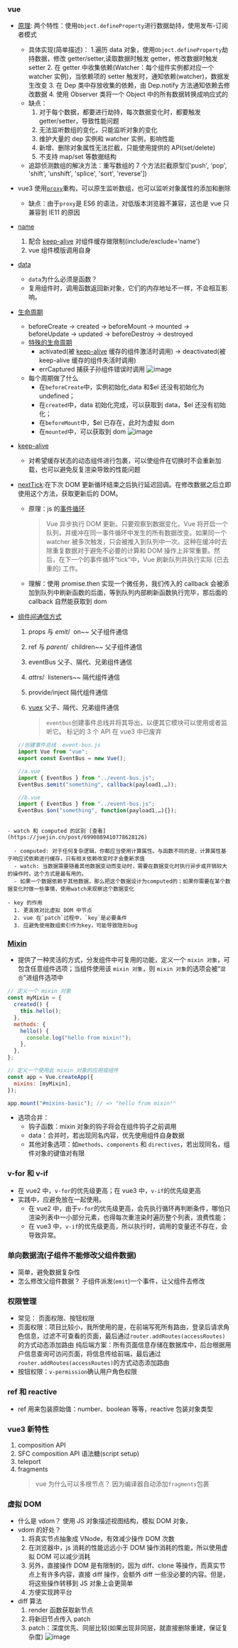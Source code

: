 ### vue

- [原理](https://cn.vuejs.org/v2/guide/reactivity.html):
  两个特性：使用`Object.defineProperty`进行数据劫持，使用发布-订阅者模式

  - 具体实现(简单描述)： 1.遍历 data 对象，使用`Object.defineProperty`劫持数据，修改 getter/setter,读取数据时触发 getter，修改数据时触发 setter 2. 在 getter 中收集依赖(Watcher：每个组件实例都对应一个 watcher 实例)，当依赖项的 setter 触发时，通知依赖(watcher)，数据发生改变 3. 在 Dep 类中存放收集的依赖，由 Dep.notify 方法通知依赖去修改数据 4. 使用 Observer 类将一个 Object 中的所有数据转换成响应式的
  - 缺点：
    1. 对于每个数据，都要进行劫持，每次数据变化时，都要触发 getter/setter，导致性能问题
    2. 无法监听数组的变化，只能监听对象的变化
    3. 维护大量的 dep 实例和 watcher 实例，影响性能
    4. 新增、删除对象属性无法拦截，只能使用提供的 API(set/delete)
    5. 不支持 map/set 等数据结构
  - 追踪侦测数组的解决方法：重写数组的 7 个方法拦截原型(['push', 'pop', 'shift', 'unshift', 'splice', 'sort', 'reverse'])

- vue3 使用[`proxy`](../ES6/README.md#proxy)重构，可以原生监听数组，也可以监听对象属性的添加和删除

  - 缺点：由于`proxy`是 ES6 的语法，对低版本浏览器不兼容，这也是 vue 只兼容到 IE11 的原因

- [name](https://cn.vuejs.org/v2/api/#name)

  1. 配合 [keep-alive](#keep-alive) 对组件缓存做限制(include/exclude='name')
  2. vue 组件模版调用自身

- [data](https://cn.vuejs.org/v2/api/#data)

  - `data`为什么必须是函数？
  - 复用组件时，调用函数返回新对象，它们的内存地址不一样，不会相互影响。

- [生命周期](https://cn.vuejs.org/v2/guide/instance.html#%E7%94%9F%E5%91%BD%E5%91%A8%E6%9C%9F%E5%9B%BE%E7%A4%BA)

  - beforeCreate -> created -> beforeMount -> mounted -> beforeUpdate -> updated -> beforeDestroy -> destroyed
  - [特殊的生命周期](https://cn.vuejs.org/v2/api/#activated)
    - activated(被 [keep-alive](#keep-alive) 缓存的组件激活时调用) -> deactivated(被 keep-alive 缓存的组件失活时调用)
    - errCaptured 捕获子孙组件错误时调用
      ![image](./%E7%89%B9%E6%AE%8A%E7%94%9F%E5%91%BD%E5%91%A8%E6%9C%9F.jpg)
  - 每个周期做了什么
    - 在`beforeCreate`中，实例初始化,data 和$el 还没有初始化为 undefined；
    - 在`created`中，data 初始化完成，可以获取到 data，$el 还没有初始化；
    - 在`beforeMount`中，$el 已存在，此时为虚拟 dom
    - 在`mounted`中，可以获取到 dom
      ![image](./%E7%94%9F%E5%91%BD%E5%91%A8%E6%9C%9F.jpg)

- <a id="keep-alive"></a>[keep-alive](https://cn.vuejs.org/v2/guide/components-dynamic-async.html#%E5%9C%A8%E5%8A%A8%E6%80%81%E7%BB%84%E4%BB%B6%E4%B8%8A%E4%BD%BF%E7%94%A8-keep-alive)

  - 对希望缓存状态的动态组件进行包裹，可以使组件在切换时不会重新加载，也可以避免反复渲染导致的性能问题

- [nextTick](https://cn.vuejs.org/v2/api/#Vue-nextTick):在下次 DOM 更新循环结束之后执行延迟回调。在修改数据之后立即使用这个方法，获取更新后的 DOM。

  - 原理：js 的[事件循环](../%E4%BA%8B%E4%BB%B6%E5%BE%AA%E7%8E%AF/README.md)
    > Vue 异步执行 DOM 更新。只要观察到数据变化，Vue 将开启一个队列，并缓冲在同一事件循环中发生的所有数据改变。如果同一个 watcher 被多次触发，只会被推入到队列中一次。这种在缓冲时去 除重复数据对于避免不必要的计算和 DOM 操作上非常重要。然后，在下一个的事件循环“tick”中，Vue 刷新队列并执行实际 (已去重的) 工作。
  - 理解：使用 promise.then 实现一个微任务，我们传入的 callback 会被添加到队列中刷新函数的后面，等到队列内部刷新函数执行完毕，那后面的 callback 自然能获取到 dom

- [组件间通信方式](https://juejin.cn/post/6844903918753808398#heading-15)

  1. props 与 $emit/~~$on~~ 父子组件通信
  2. ref 与 $parent/~~$children~~ 父子组件通信


  
  3. eventBus 父子、隔代、兄弟组件通信
  4. $attrs/~~$listeners~~ 隔代组件通信
  5. provide/inject 隔代组件通信
  6. [vuex](./vuex.md) 父子、隔代、兄弟组件通信
     > `eventbus`创建事件总线并将其导出，以便其它模块可以使用或者监听它。
     > 标记的 3 个 API 在 vue3 中已废弃

  ```js
  //创建事件总线  event-bus.js
  import Vue from "vue";
  export const EventBus = new Vue();

  //a.vue
  import { EventBus } from "../event-bus.js";
  EventBus.$emit("something", callback(payload1,…));

  //b.vue
  import { EventBus } from "../event-bus.js";
  EventBus.$on("something", function(payload1,…){});
  ```

```

- watch 和 computed 的区别 [查看](https://juejin.cn/post/6990889410778628126)

  - computed: 对于任何复杂逻辑，你都应当使用计算属性。与函数不同的是，计算属性基于响应式依赖进行缓存，只有相关依赖改变时才会重新求值
  - watch: 当数据需要随着其他数据变动而变动时，需要在数据变化时执行异步或开销较大的操作时，这个方式是最有用的。
  - 如果一个数据依赖于其他数据，那么把这个数据设计为computed的；如果你需要在某个数据变化时做一些事情，使用watch来观察这个数据变化

- key 的作用
  1. 更高效对比虚拟 DOM 中节点
  2. vue 在`patch`过程中，`key`是必要条件
  3. 应避免使用数组索引作为key，可能导致隐形bug
```

### [Mixin](https://v3.cn.vuejs.org/guide/mixins.html#%E5%9F%BA%E7%A1%80)

- 提供了一种灵活的方式，分发组件中可复用的功能，定义一个 `mixin 对象`，可包含任意组件选项；当组件使用该 `mixin 对象`，则 `mixin 对象`的选项会被“`混合`”进组件选项中

```js
// 定义一个 mixin 对象
const myMixin = {
  created() {
    this.hello();
  },
  methods: {
    hello() {
      console.log("hello from mixin!");
    },
  },  
};

// 定义一个使用此 mixin 对象的应用或组件
const app = Vue.createApp({
  mixins: [myMixin],
});

app.mount("#mixins-basic"); // => "hello from mixin!"
```

- 选项合并：
  - 钩子函数：mixin 对象的钩子将会在组件钩子之前调用
  - data：合并时，若出现同名内容，优先使用组件自身数据
  - 其他对象选项：如`methods`、`components` 和 `directives`，若出现同名，组件对象的键值对有限

### v-for 和 v-if

- 在 vue2 中，`v-for`的优先级更高；在 vue3 中，`v-if`的优先级更高
- 实践中，应避免放在一起使用。
  - 在 vue2 中，由于`v-for`的优先级更高，会先执行循环再判断条件，哪怕只渲染列表中一小部分元素，也得每次重渲染时遍历整个列表，浪费性能；
  - 在 vue3 中，`v-if`的优先级更高，所以执行时，调用的变量还不存在，会导致异常。

### 单向数据流(子组件不能修改父组件数据)

- 简单，避免数据复杂性
- 怎么修改父组件数据？ 子组件派发(`emit`)一个事件，让父组件去修改

### 权限管理

- 常见： 页面权限、按钮权限
- 页面权限：项目比较小，我所使用的是，在前端写死所有路由，登录后请求角色信息，过滤不可查看的页面，最后通过`router.addRoutes(accessRoutes)`的方式动态添加路由
  纯后端方案：所有页面信息存储在数据库中，后台根据用户信息查询可访问页面，将信息传给前端，最后通过`router.addRoutes(accessRoutes)`的方式动态添加路由
- 按钮权限：`v-permission`确认用户角色权限

### ref 和 reactive

- ref 用来包装原始值：number、boolean 等等，reactive 包装对象类型

### vue3 新特性

1. composition API
2. SFC composition API 语法糖(script setup)
3. teleport
4. fragments
   > vue 为什么可以多根节点？ 因为编译器自动添加`fragments`包裹

### 虚拟 DOM

- 什么是 vdom？
  使用 JS 对象描述视图结构，模拟 DOM 对象，
- vdom 的好处？
  1. 将真实节点抽象成 VNode，有效减少操作 DOM 次数
  2. 在浏览器中，js 消耗的性能远远小于 DOM 操作消耗的性能，所以使用虚拟 DOM 可以减少消耗
  3. 另外，直接操作 DOM 是有限制的，因为 diff、clone 等操作，而真实节点上有许多内容，直接 diff 操作，会额外 diff 一些没必要的内容。但是，将这些操作转移到 JS 对象上会更简单
  4. 方便实现跨平台
- diff 算法
  1. render 函数获取新节点
  2. 将新旧节点传入 patch
  3. patch：深度优先、同层比较(如果出现非同层，就直接删除重建，保证复杂度)
     ![image](./patch.jpg)
